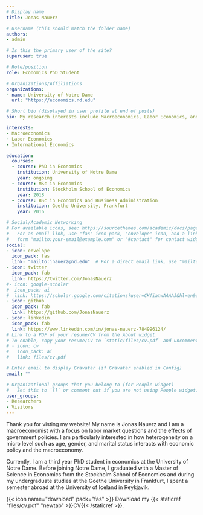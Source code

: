 ```yaml
---
# Display name
title: Jonas Nauerz

# Username (this should match the folder name)
authors:
- admin

# Is this the primary user of the site?
superuser: true

# Role/position
role: Economics PhD Student

# Organizations/Affiliations
organizations:
- name: University of Notre Dame
  url: "https://economics.nd.edu"

# Short bio (displayed in user profile at end of posts)
bio: My research interests include Macroeconomics, Labor Economics, and International Economics.

interests:
- Macroeconomics
- Labor Economics
- International Economics

education:
  courses:
  - course: PhD in Economics
    institution: University of Notre Dame
    year: ongoing
  - course: MSc in Economics
    institution: Stockholm School of Economics
    year: 2018
  - course: BSc in Economics and Business Administration
    institution: Goethe University, Frankfurt
    year: 2016

# Social/Academic Networking
# For available icons, see: https://sourcethemes.com/academic/docs/page-builder/#icons
#   For an email link, use "fas" icon pack, "envelope" icon, and a link in the
#   form "mailto:your-email@example.com" or "#contact" for contact widget.
social:
- icon: envelope
  icon_pack: fas
  link: "mailto:jnauerz@nd.edu"  # For a direct email link, use "mailto:test@example.org".
- icon: twitter
  icon_pack: fab
  link: https://twitter.com/JonasNauerz
#- icon: google-scholar
#  icon_pack: ai
#  link: https://scholar.google.com/citations?user=CKfiatwAAAAJ&hl=en&oi=ao
- icon: github
  icon_pack: fab
  link: https://github.com/JonasNauerz
- icon: linkedin
  icon_pack: fab
  link: https://www.linkedin.com/in/jonas-nauerz-784996124/
# Link to a PDF of your resume/CV from the About widget.
# To enable, copy your resume/CV to `static/files/cv.pdf` and uncomment the lines below.
# - icon: cv
#   icon_pack: ai
#   link: files/cv.pdf

# Enter email to display Gravatar (if Gravatar enabled in Config)
email: ""

# Organizational groups that you belong to (for People widget)
#   Set this to `[]` or comment out if you are not using People widget.
user_groups:
- Researchers
- Visitors
---
```


Thank you for visting my website! My name is Jonas Nauerz and I am a macroeconomist with a focus on labor market questions and the effects of government policies. I am particularly interested in how heterogeneity on a micro level such as age, gender, and marital status interacts with economic policy and the macroeconomy. 

Currently, I am a third year PhD student in economics at the University of Notre Dame. Before joining Notre Dame, I graduated with a Master of Science in Economics from the Stockholm School of Economics and during my undergraduate studies at the Goethe University in Frankfurt, I spent a semester abroad at the University of Iceland in Reykjavik. 

{{< icon name="download" pack="fas" >}} Download my {{< staticref "files/cv.pdf" "newtab" >}}CV{{< /staticref >}}.
